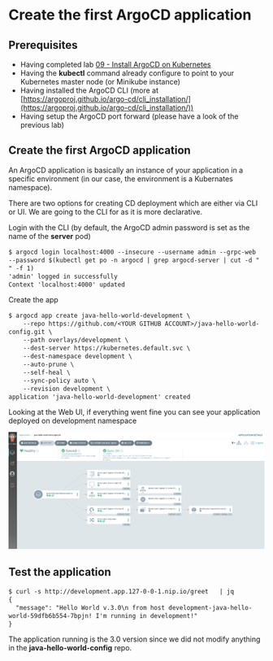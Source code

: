 
# Create the first ArgoCD application

## Prerequisites

- Having completed lab [09 - Install ArgoCD on Kubernetes](labs/09-Install_ArgoCD_on_Kubernetes/README.md)
- Having the **kubectl** command already configure to point to your Kubernetes master node (or Minikube instance)
- Having installed the ArgoCD CLI (more at [https://argoproj.github.io/argo-cd/cli_installation/](https://argoproj.github.io/argo-cd/cli_installation/))
- Having setup the ArgoCD port forward (please have a look of the previous lab)

## Create the first ArgoCD application

An ArgoCD application is basically an instance of your application in a specific environment (in our case, the  environment is a Kubernates namespace).

There are two options for creating CD deployment which are either via CLI or UI. We are going to the CLI for as it is more declarative.

Login with the CLI (by default, the ArgoCD admin password is set as the name of the **server** pod)

```console
$ argocd login localhost:4000 --insecure --username admin --grpc-web  --password $(kubectl get po -n argocd | grep argocd-server | cut -d " " -f 1)
'admin' logged in successfully
Context 'localhost:4000' updated
```

Create the app

```console
$ argocd app create java-hello-world-development \
    --repo https://github.com/<YOUR GITHUB ACCOUNT>/java-hello-world-config.git \
    --path overlays/development \
    --dest-server https://kubernetes.default.svc \
    --dest-namespace development \
    --auto-prune \
    --self-heal \
    --sync-policy auto \
    --revision development \
application 'java-hello-world-development' created
```

Looking at the Web UI, if everything went fine you can see your application deployed on development namespace

![](img/1.png)


## Test the application

```console
$ curl -s http://development.app.127-0-0-1.nip.io/greet   | jq 
{
  "message": "Hello World v.3.0\n from host development-java-hello-world-59dfb6b554-7bpjn! I'm running in development!"
}
```

The application running is the 3.0 version since we did not modify anything in the **java-hello-world-config** repo.
